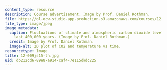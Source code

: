```yaml
---
content_type: resource
description: Course advertisement. Image by Prof. Daniel Rothman.
file: https://ol-ocw-studio-app-production.s3.amazonaws.com/courses/12-009j-theoretical-environmental-analysis-spring-2015/db212cd689e8a914caf47e115dbdc225_12-009js15-th.jpg
file_type: image/jpeg
image_metadata:
  caption: Fluctuations of climate and atmospheric carbon dioxide levels over the
    last 400,000 years. (Image by Prof. Daniel Rothman.)
  credit: Image by Prof. Daniel Rothman.
  image-alt: 2D plot of CO2 and temperature vs time.
resourcetype: Image
title: 12-009js15-th.jpg
uid: db212cd6-89e8-a914-caf4-7e115dbdc225
---
```

